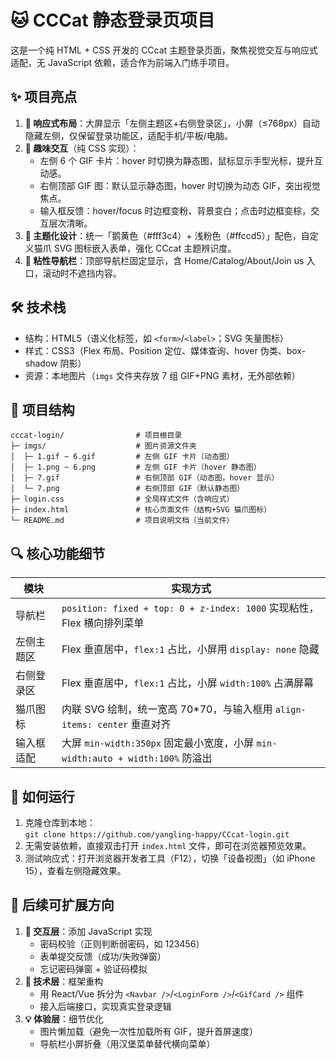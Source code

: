 # 🐱 CCCat 静态登录页项目

这是一个纯 HTML + CSS 开发的 CCcat 主题登录页面，聚焦视觉交互与响应式适配，无 JavaScript 依赖，适合作为前端入门练手项目。

## ✨ 项目亮点

1. **📱 响应式布局**：大屏显示「左侧主题区+右侧登录区」，小屏（≤768px）自动隐藏左侧，仅保留登录功能区，适配手机/平板/电脑。
2. **🎨 趣味交互**（纯 CSS 实现）：
   - 左侧 6 个 GIF 卡片：hover 时切换为静态图，鼠标显示手型光标，提升互动感。
   - 右侧顶部 GIF 图：默认显示静态图，hover 时切换为动态 GIF，突出视觉焦点。
   - 输入框反馈：hover/focus 时边框变粉、背景变白；点击时边框变棕，交互层次清晰。
3. **🎯 主题化设计**：统一「鹅黄色（#fff3c4）+ 浅粉色（#ffccd5）」配色，自定义猫爪 SVG 图标嵌入表单，强化 CCcat 主题辨识度。
4. **🧭 粘性导航栏**：顶部导航栏固定显示，含 Home/Catalog/About/Join us 入口，滚动时不遮挡内容。

## 🛠️ 技术栈

- 结构：HTML5（语义化标签，如 `<form>`/`<label>`；SVG 矢量图标）
- 样式：CSS3（Flex 布局、Position 定位、媒体查询、hover 伪类、box-shadow 阴影）
- 资源：本地图片（`imgs` 文件夹存放 7 组 GIF+PNG 素材，无外部依赖）

## 📂 项目结构

```
cccat-login/                # 项目根目录
├─ imgs/                    # 图片资源文件夹
│  ├─ 1.gif ~ 6.gif         # 左侧 GIF 卡片（动态图）
│  ├─ 1.png ~ 6.png         # 左侧 GIF 卡片（hover 静态图）
│  ├─ 7.gif                 # 右侧顶部 GIF（动态图，hover 显示）
│  └─ 7.png                 # 右侧顶部 GIF（默认静态图）
├─ login.css                # 全局样式文件（含响应式）
├─ index.html               # 核心页面文件（结构+SVG 猫爪图标）
└─ README.md                # 项目说明文档（当前文件）
```

## 🔍 核心功能细节

| 模块       | 实现方式                                                                       |
| ---------- | ------------------------------------------------------------------------------ |
| 导航栏     | `position: fixed + top: 0 + z-index: 1000` 实现粘性，Flex 横向排列菜单         |
| 左侧主题区 | Flex 垂直居中，`flex:1` 占比，小屏用 `display: none` 隐藏                      |
| 右侧登录区 | Flex 垂直居中，`flex:1` 占比，小屏 `width:100%` 占满屏幕                       |
| 猫爪图标   | 内联 SVG 绘制，统一宽高 70\*70，与输入框用 `align-items: center` 垂直对齐      |
| 输入框适配 | 大屏 `min-width:350px` 固定最小宽度，小屏 `min-width:auto + width:100%` 防溢出 |

## 🚀 如何运行

1. 克隆仓库到本地：  
   `git clone https://github.com/yangling-happy/CCcat-login.git`
2. 无需安装依赖，直接双击打开 `index.html` 文件，即可在浏览器预览效果。
3. 测试响应式：打开浏览器开发者工具（F12），切换「设备视图」（如 iPhone 15），查看左侧隐藏效果。

## 🌟 后续可扩展方向

1. **🔄 交互层**：添加 JavaScript 实现
   - 密码校验（正则判断弱密码，如 123456）
   - 表单提交反馈（成功/失败弹窗）
   - 忘记密码弹窗 + 验证码模拟
2. **🔧 技术层**：框架重构
   - 用 React/Vue 拆分为 `<Navbar />`/`<LoginForm />`/`<GifCard />` 组件
   - 接入后端接口，实现真实登录逻辑
3. **💡 体验层**：细节优化
   - 图片懒加载（避免一次性加载所有 GIF，提升首屏速度）
   - 导航栏小屏折叠（用汉堡菜单替代横向菜单）
